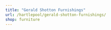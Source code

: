 ```yaml
---
title: "Gerald Shotton Furnishings"
url: /hartlepool/gerald-shotton-furnishings/
shop: furniture
---
```

